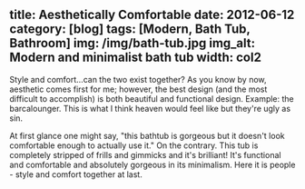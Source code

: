 title: Aesthetically Comfortable
date: 2012-06-12
category: [blog]
tags: [Modern, Bath Tub, Bathroom]
img: /img/bath-tub.jpg
img_alt: Modern and minimalist bath tub
width: col2
---
Style and comfort...can the two exist together?  As you know by now, aesthetic comes first for me; however, the best design (and the most difficult to accomplish) is both beautiful and functional design.  Example: the barcalounger.  This is what I think heaven would feel like but they're ugly as sin.

At first glance one might say, "this bathtub is gorgeous but it doesn't look comfortable enough to actually use it."  On the contrary.  This tub is completely stripped of frills and gimmicks and it's brilliant!  It's functional and comfortable and absolutely <span class="standout">gorgeous in its minimalism</span>.  Here it is people - style and comfort together at last.
